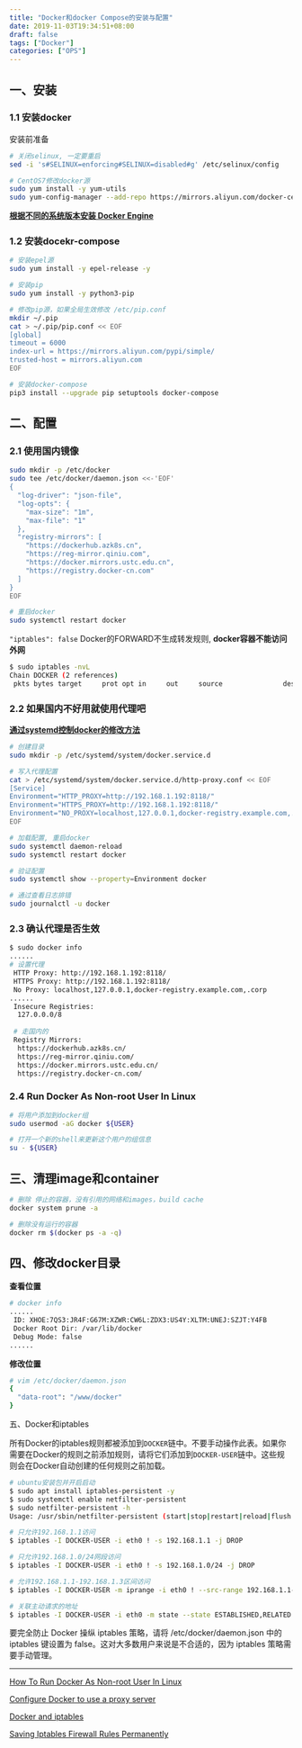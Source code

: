 ```yaml
---
title: "Docker和docker Compose的安装与配置"
date: 2019-11-03T19:34:51+08:00
draft: false
tags: ["Docker"]
categories: ["OPS"]
---
```




## 一、安装
### 1.1 安装docker

安装前准备

```bash
# 关闭selinux, 一定要重启 
sed -i 's#SELINUX=enforcing#SELINUX=disabled#g' /etc/selinux/config

# CentOS7修改docker源
sudo yum install -y yum-utils
sudo yum-config-manager --add-repo https://mirrors.aliyun.com/docker-ce/linux/centos/docker-ce.repo 
```



**[根据不同的系统版本安装 Docker Engine](https://docs.docker.com/engine/install/centos/)**



### 1.2 安装docekr-compose

```bash
# 安装epel源 
sudo yum install -y epel-release -y   

# 安装pip 
sudo yum install -y python3-pip

# 修改pip源，如果全局生效修改 /etc/pip.conf 
mkdir ~/.pip 
cat > ~/.pip/pip.conf << EOF 
[global]
timeout = 6000
index-url = https://mirrors.aliyun.com/pypi/simple/
trusted-host = mirrors.aliyun.com
EOF

# 安装docker-compose
pip3 install --upgrade pip setuptools docker-compose
```

## 二、配置
### 2.1 使用国内镜像
```bash
sudo mkdir -p /etc/docker
sudo tee /etc/docker/daemon.json <<-'EOF'
{
  "log-driver": "json-file",
  "log-opts": {
    "max-size": "1m",
    "max-file": "1"
  },
  "registry-mirrors": [
    "https://dockerhub.azk8s.cn",
    "https://reg-mirror.qiniu.com",
    "https://docker.mirrors.ustc.edu.cn",
    "https://registry.docker-cn.com"
  ]
}
EOF

# 重启docker
sudo systemctl restart docker 
```



  `"iptables": false` Docker的FORWARD不生成转发规则, **docker容器不能访问外网**

```bash
$ sudo iptables -nvL
Chain DOCKER (2 references)
 pkts bytes target     prot opt in     out     source               destination
```





### 2.2 如果国内不好用就使用代理吧

[**通过systemd控制docker的修改方法**](https://docs.docker.com/config/daemon/systemd/)

```bash
# 创建目录
sudo mkdir -p /etc/systemd/system/docker.service.d

# 写入代理配置
cat > /etc/systemd/system/docker.service.d/http-proxy.conf << EOF
[Service]
Environment="HTTP_PROXY=http://192.168.1.192:8118/"
Environment="HTTPS_PROXY=http://192.168.1.192:8118/"
Environment="NO_PROXY=localhost,127.0.0.1,docker-registry.example.com,.corp"
EOF

# 加载配置, 重启docker
sudo systemctl daemon-reload
sudo systemctl restart docker 

# 验证配置
sudo systemctl show --property=Environment docker

# 通过查看日志排错 
sudo journalctl -u docker
```



### 2.3 确认代理是否生效

```bash
$ sudo docker info
......
# 设置代理
 HTTP Proxy: http://192.168.1.192:8118/
 HTTPS Proxy: http://192.168.1.192:8118/
 No Proxy: localhost,127.0.0.1,docker-registry.example.com,.corp
......
 Insecure Registries:
  127.0.0.0/8
 
 # 走国内的
 Registry Mirrors:
  https://dockerhub.azk8s.cn/
  https://reg-mirror.qiniu.com/
  https://docker.mirrors.ustc.edu.cn/
  https://registry.docker-cn.com/
```



### 2.4 Run Docker As Non-root User In Linux

```bash
# 将用户添加到docker组
sudo usermod -aG docker ${USER}

# 打开一个新的shell来更新这个用户的组信息
su - ${USER}
```



## 三、清理image和container

```bash
# 删除 停止的容器，没有引用的网络和images，build cache 
docker system prune -a

# 删除没有运行的容器
docker rm $(docker ps -a -q)
```



## 四、修改docker目录

**查看位置**

```bash
# docker info
......
 ID: XHOE:7QS3:JR4F:G67M:XZWR:CW6L:ZDX3:US4Y:XLTM:UNEJ:SZJT:Y4FB
 Docker Root Dir: /var/lib/docker
 Debug Mode: false
......
```



**修改位置**

```bash
# vim /etc/docker/daemon.json 
{
  "data-root": "/www/docker"
}
```



五、Docker和iptables

所有Docker的iptables规则都被添加到`DOCKER`链中。不要手动操作此表。如果你需要在Docker的规则之前添加规则，请将它们添加到`DOCKER-USER`链中。这些规则会在Docker自动创建的任何规则之前加载。

```bash
# ubuntu安装包并开启启动
$ sudo apt install iptables-persistent -y
$ sudo systemctl enable netfilter-persistent
$ sudo netfilter-persistent -h
Usage: /usr/sbin/netfilter-persistent (start|stop|restart|reload|flush|save)

# 只允许192.168.1.1访问
$ iptables -I DOCKER-USER -i eth0 ! -s 192.168.1.1 -j DROP

# 只允许192.168.1.0/24网段访问
$ iptables -I DOCKER-USER -i eth0 ! -s 192.168.1.0/24 -j DROP

# 允许192.168.1.1-192.168.1.3区间访问
$ iptables -I DOCKER-USER -m iprange -i eth0 ! --src-range 192.168.1.1-192.168.1.3 -j DROP

# 关联主动请求的地址
$ iptables -I DOCKER-USER -i eth0 -m state --state ESTABLISHED,RELATED -j ACCEPT
```



要完全防止 Docker 操纵 iptables 策略，请将 /etc/docker/daemon.json 中的 iptables 键设置为 false。这对大多数用户来说是不合适的，因为 iptables 策略需要手动管理。



---
[How To Run Docker As Non-root User In Linux](https://ostechnix.com/how-to-run-docker-as-non-root-user-in-linux/)

[Configure Docker to use a proxy server](https://docs.docker.com/network/proxy/)

[Docker and iptables](https://docker-docs.netlify.app/network/iptables/)

[Saving Iptables Firewall Rules Permanently](https://www.thomas-krenn.com/en/wiki/Saving_Iptables_Firewall_Rules_Permanently)